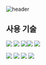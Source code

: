 ![header](https://capsule-render.vercel.app/api?type=waving&color=4F89F8&text=GEO&fontColor=ffffff)


<p align="center">
  <h2> 사용 기술</h2>
  
  <img src="https://img.shields.io/badge/Kotlin-7F52FF.svg?style=flat-square&logo=kotlin&logoColor=FFFFFF" /> <img src="https://img.shields.io/badge/Java-ED8B00.svg?style=flat-square&logo=java&logoColor=000000" /> <img src="https://img.shields.io/badge/FileZilla-BF0000.svg?style=flat-square&logo=filezilla&logoColor=000000" /><img src="https://img.shields.io/badge/PHP-777BB4.svg?style=flat-square&logo=php&logoColor=FFFFFF" /> <img src="https://img.shields.io/badge/NGINX-009639.svg?style=flat-square&logo=nginx&logoColor=FFFFFF" /> 
  
  <img src="https://img.shields.io/badge/AmazonEC2-FF9900.svg?style=flat-square&logo=AmazonEC2&logoColor=FFFFFF" /> <img src="https://img.shields.io/badge/MySQL-4479A1.svg?style=flat-square&logo=MySQL&logoColor=FFFFFF" /> <img src="https://img.shields.io/badge/AndroidStudio-34A853.svg?style=flat-square&logo=Android&logoColor=FFFFFF" /> <img src="https://img.shields.io/badge/Gemini-8E75B2.svg?style=flat-square&logo=googlegemini&logoColor=FFFFFF" /> 


</p>
